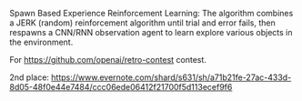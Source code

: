 Spawn Based Experience Reinforcement Learning:
The algorithm combines a JERK (random) reinforcement algorithm until trial and error fails, then respawns a CNN/RNN observation agent to learn explore various objects in the environment.

For https://github.com/openai/retro-contest contest.

2nd place: https://www.evernote.com/shard/s631/sh/a71b21fe-27ac-433d-8d05-48f0e44e7484/ccc06ede06412f21700f5d113ecef9f6

